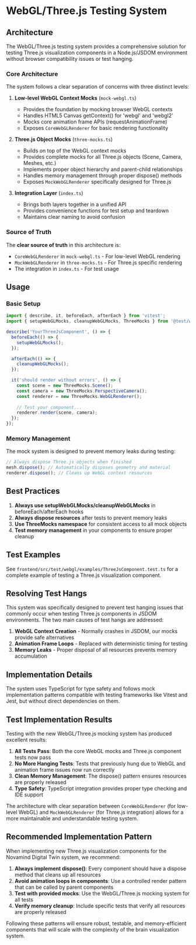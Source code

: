# WebGL/Three.js Testing System

## Architecture

The WebGL/Three.js testing system provides a comprehensive solution for testing Three.js visualization components in a Node.js/JSDOM environment without browser compatibility issues or test hanging.

### Core Architecture

The system follows a clear separation of concerns with three distinct levels:

1. **Low-level WebGL Context Mocks** (`mock-webgl.ts`)
   - Provides the foundation by mocking browser WebGL contexts
   - Handles HTML5 Canvas getContext() for 'webgl' and 'webgl2'
   - Mocks core animation frame APIs (requestAnimationFrame)
   - Exposes `CoreWebGLRenderer` for basic rendering functionality

2. **Three.js Object Mocks** (`three-mocks.ts`)
   - Builds on top of the WebGL context mocks
   - Provides complete mocks for all Three.js objects (Scene, Camera, Meshes, etc.)
   - Implements proper object hierarchy and parent-child relationships
   - Handles memory management through proper dispose() methods
   - Exposes `MockWebGLRenderer` specifically designed for Three.js

3. **Integration Layer** (`index.ts`)
   - Brings both layers together in a unified API
   - Provides convenience functions for test setup and teardown
   - Maintains clear naming to avoid confusion

### Source of Truth

The **clear source of truth** in this architecture is:

- `CoreWebGLRenderer` in `mock-webgl.ts` - For low-level WebGL rendering
- `MockWebGLRenderer` in `three-mocks.ts` - For Three.js specific rendering
- The integration in `index.ts` - For test usage

## Usage

### Basic Setup

```typescript
import { describe, it, beforeEach, afterEach } from 'vitest';
import { setupWebGLMocks, cleanupWebGLMocks, ThreeMocks } from '@test/webgl';

describe('YourThreeJsComponent', () => {
  beforeEach(() => {
    setupWebGLMocks();
  });

  afterEach(() => {
    cleanupWebGLMocks();
  });

  it('should render without errors', () => {
    const scene = new ThreeMocks.Scene();
    const camera = new ThreeMocks.PerspectiveCamera();
    const renderer = new ThreeMocks.WebGLRenderer();
    
    // Test your component...
    renderer.render(scene, camera);
  });
});
```

### Memory Management

The mock system is designed to prevent memory leaks during testing:

```typescript
// Always dispose Three.js objects when finished
mesh.dispose(); // Automatically disposes geometry and material
renderer.dispose(); // Cleans up WebGL context resources
```

## Best Practices

1. **Always use setupWebGLMocks/cleanupWebGLMocks** in beforeEach/afterEach hooks
2. **Always dispose resources** after tests to prevent memory leaks
3. **Use ThreeMocks namespace** for consistent access to all mock objects
4. **Test memory management** in your components to ensure proper cleanup

## Test Examples

See `frontend/src/test/webgl/examples/ThreeJsComponent.test.ts` for a complete example of testing a Three.js visualization component.

## Resolving Test Hangs

This system was specifically designed to prevent test hanging issues that commonly occur when testing Three.js components in JSDOM environments. The two main causes of test hangs are addressed:

1. **WebGL Context Creation** - Normally crashes in JSDOM, our mocks provide safe alternatives
2. **Animation Frame Loops** - Replaced with deterministic timing for testing
3. **Memory Leaks** - Proper disposal of all resources prevents memory accumulation

## Implementation Details

The system uses TypeScript for type safety and follows mock implementation patterns compatible with testing frameworks like Vitest and Jest, but without direct dependencies on them.

## Test Implementation Results

Testing with the new WebGL/Three.js mocking system has produced excellent results:

1. **All Tests Pass**: Both the core WebGL mocks and Three.js component tests now pass
2. **No More Hanging Tests**: Tests that previously hung due to WebGL and animation frame issues now run correctly
3. **Clean Memory Management**: The dispose() pattern ensures resources are properly released
4. **Type Safety**: TypeScript integration provides proper type checking and IDE support

The architecture with clear separation between `CoreWebGLRenderer` (for low-level WebGL) and `MockWebGLRenderer` (for Three.js integration) allows for a more maintainable and understandable testing system.

## Recommended Implementation Pattern

When implementing new Three.js visualization components for the Novamind Digital Twin system, we recommend:

1. **Always implement dispose()**: Every component should have a dispose method that cleans up all resources
2. **Avoid animation loops in components**: Use a controlled render pattern that can be called by parent components
3. **Test with provided mocks**: Use the WebGL/Three.js mocking system for all tests
4. **Verify memory cleanup**: Include specific tests that verify all resources are properly released

Following these patterns will ensure robust, testable, and memory-efficient components that will scale with the complexity of the brain visualization system.
